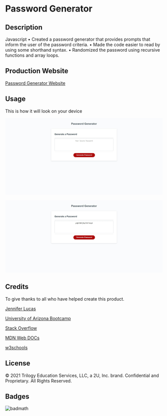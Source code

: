 # Password Generator 

## Description
Javascript
• Created a password generator that provides prompts that inform the user of the password criteria. 
• Made the code easier to read by using some shorthand syntax.
• Randomized the password using recursive functions and array loops. 

## Production Website
[Password Generator Website](https://jenmlucas.github.io/Password-Generator/ "Password Generator Website")

## Usage
This is how it will look on your device

![Password Generator Screenshot](.\Develop\assets\images\passwordgeneratorempty.png)

![Password Generator ScreenShot with example](.\Develop\assets\images\passwordgeneratorwithpassword.png)
  
## Credits
To give thanks to all who have helped create this product.

[Jennifer Lucas](https://jenmlucas.github.io/portfolio/ "Jennifer Lucas")
 
[University of Arizona Bootcamp](https://courses.bootcampspot.com "UofA")

[Stack Overflow](https://stackoverflow.com/questions/7549561/section-vs-article-html5/ "StackOverflow")

[MDN Web DOCs](https://developer.mozilla.org/en-US/docs/Web/HTML/Element/aside "MDN")

[w3schools](https://www.w3schools.com/ "w3schools")

## License

© 2021 Trilogy Education Services, LLC, a 2U, Inc. brand. Confidential and Proprietary. All Rights Reserved.

## Badges

![badmath](https://img.shields.io/badge/Javascript-100%25-blue)